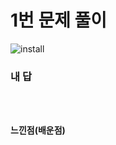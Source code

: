 # 1번 문제 풀이
![install](https://user-images.githubusercontent.com/81015704/118243555-865bd400-b4d9-11eb-99d3-52a7ca6087d5.png)

### 내 답
<pre><code>

</code></pre>


#### 느낀점(배운점)
